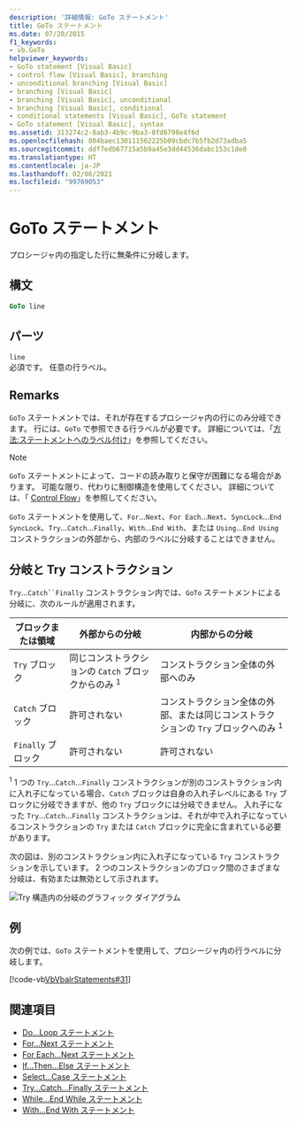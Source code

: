 ```yaml
---
description: '詳細情報: GoTo ステートメント'
title: GoTo ステートメント
ms.date: 07/20/2015
f1_keywords:
- vb.GoTo
helpviewer_keywords:
- GoTo statement [Visual Basic]
- control flow [Visual Basic], branching
- unconditional branching [Visual Basic]
- branching [Visual Basic]
- branching [Visual Basic], unconditional
- branching [Visual Basic], conditional
- conditional statements [Visual Basic], GoTo statement
- GoTo statement [Visual Basic], syntax
ms.assetid: 313274c2-8ab3-4b9c-9ba3-0fd6798e4f6d
ms.openlocfilehash: 804baec130111562225b09cbdc7b5fb2d73adba5
ms.sourcegitcommit: ddf7edb67715a5b9a45e3dd44536dabc153c1de0
ms.translationtype: HT
ms.contentlocale: ja-JP
ms.lasthandoff: 02/06/2021
ms.locfileid: "99769053"
---
```

# <a name="goto-statement"></a>GoTo ステートメント

プロシージャ内の指定した行に無条件に分岐します。  
  
## <a name="syntax"></a>構文  
  
```vb  
GoTo line  
```  
  
## <a name="part"></a>パーツ  

 `line`  
 必須です。 任意の行ラベル。  
  
## <a name="remarks"></a>Remarks  

 `GoTo` ステートメントでは、それが存在するプロシージャ内の行にのみ分岐できます。 行には、`GoTo` で参照できる行ラベルが必要です。 詳細については、「[方法:ステートメントへのラベル付け](../../programming-guide/program-structure/how-to-label-statements.md)」を参照してください。  
  
> [!NOTE]
> `GoTo` ステートメントによって、コードの読み取りと保守が困難になる場合があります。 可能な限り、代わりに制御構造を使用してください。 詳細については、「 [Control Flow](../../programming-guide/language-features/control-flow/index.md)」を参照してください。  
  
 `GoTo` ステートメントを使用して、`For`...`Next`、`For Each`...`Next`、`SyncLock`...`End SyncLock`、`Try`...`Catch`...`Finally`、`With`...`End With`、または `Using`...`End Using` コンストラクションの外部から、内部のラベルに分岐することはできません。  
  
## <a name="branching-and-try-constructions"></a>分岐と Try コンストラクション  

 `Try`...`Catch``Finally` コンストラクション内では、`GoTo` ステートメントによる分岐に、次のルールが適用されます。  
  
|ブロックまたは領域|外部からの分岐|内部からの分岐|  
|---------------------|-------------------------------|-------------------------------|  
|`Try` ブロック|同じコンストラクションの `Catch` ブロックからのみ <sup>1</sup>|コンストラクション全体の外部へのみ|  
|`Catch` ブロック|許可されない|コンストラクション全体の外部、または同じコンストラクションの `Try` ブロックへのみ <sup>1</sup>|  
|`Finally` ブロック|許可されない|許可されない|  
  
 <sup>1</sup> 1 つの `Try`...`Catch`...`Finally` コンストラクションが別のコンストラクション内に入れ子になっている場合、`Catch` ブロックは自身の入れ子レベルにある `Try` ブロックに分岐できますが、他の `Try` ブロックには分岐できません。 入れ子になった `Try`...`Catch`...`Finally` コンストラクションは、それが中で入れ子になっているコンストラクションの `Try` または `Catch` ブロックに完全に含まれている必要があります。  
  
 次の図は、別のコンストラクション内に入れ子になっている `Try` コンストラクションを示しています。 2 つのコンストラクションのブロック間のさまざまな分岐は、有効または無効として示されます。  
  
 ![Try 構造内の分岐のグラフィック ダイアグラム](./media/goto-statement/try-construction-branching.gif)  
  
## <a name="example"></a>例  

 次の例では、`GoTo` ステートメントを使用して、プロシージャ内の行ラベルに分岐します。  
  
 [!code-vb[VbVbalrStatements#31](~/samples/snippets/visualbasic/VS_Snippets_VBCSharp/VbVbalrStatements/VB/Class1.vb#31)]  
  
## <a name="see-also"></a>関連項目

- [Do...Loop ステートメント](do-loop-statement.md)
- [For...Next ステートメント](for-next-statement.md)
- [For Each...Next ステートメント](for-each-next-statement.md)
- [If...Then...Else ステートメント](if-then-else-statement.md)
- [Select...Case ステートメント](select-case-statement.md)
- [Try...Catch...Finally ステートメント](try-catch-finally-statement.md)
- [While...End While ステートメント](while-end-while-statement.md)
- [With...End With ステートメント](with-end-with-statement.md)
